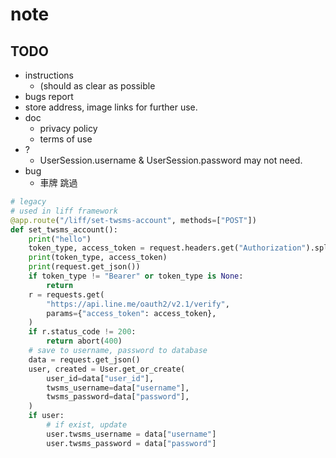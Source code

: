 # note

## TODO

- instructions
  - (should as clear as possible
- bugs report
- store address, image links for further use.
- doc
  - privacy policy
  - terms of use
- ?
  - UserSession.username & UserSession.password may not need.
- bug
  - 車牌 跳過

```python
# legacy
# used in liff framework
@app.route("/liff/set-twsms-account", methods=["POST"])
def set_twsms_account():
    print("hello")
    token_type, access_token = request.headers.get("Authorization").split(" ")
    print(token_type, access_token)
    print(request.get_json())
    if token_type != "Bearer" or token_type is None:
        return
    r = requests.get(
        "https://api.line.me/oauth2/v2.1/verify",
        params={"access_token": access_token},
    )
    if r.status_code != 200:
        return abort(400)
    # save to username, password to database
    data = request.get_json()
    user, created = User.get_or_create(
        user_id=data["user_id"],
        twsms_username=data["username"],
        twsms_password=data["password"],
    )
    if user:
        # if exist, update
        user.twsms_username = data["username"]
        user.twsms_password = data["password"]
```
